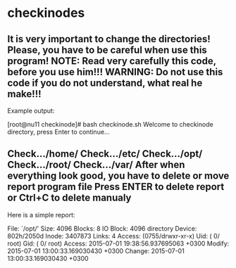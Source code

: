 # checkinodes
It is very important to change the directories!
Please, you have to be careful when use this program!
NOTE: Read very carefully this code, before you use him!!!
 WARNING:  Do not use this code if you do not understand, what real he make!!!
----------------------------

Example output:

[root@nu11 checkinode]# bash checkinode.sh 
Welcome to checkinode directory, press Enter to continue...

Check.../home/
Check.../etc/
Check.../opt/
Check.../root/
Check.../var/
After when everything look good, you have to delete or move report program file
Press ENTER to delete report or Ctrl+C to delete manualy
-----------------------
Here is a simple report:

  File: `/opt/'
  Size: 4096      	Blocks: 8          IO Block: 4096   directory
Device: 802h/2050d	Inode: 3407873     Links: 4
Access: (0755/drwxr-xr-x)  Uid: (    0/    root)   Gid: (    0/    root)
Access: 2015-07-01 19:38:56.937695063 +0300
Modify: 2015-07-01 13:00:33.169030430 +0300
Change: 2015-07-01 13:00:33.169030430 +0300
